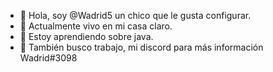- 👋 Hola, soy @Wadrid5 un chico que le gusta configurar.
- 👀 Actualmente vivo en mi casa claro.
- 🌱 Estoy aprendiendo sobre java.
- 💞️ También busco trabajo, mi discord para más información Wadrid#3098

<!---
Wadrid5/Wadrid5 is a ✨ special ✨ repository because its `README.md` (this file) appears on your GitHub profile.
You can click the Preview link to take a look at your changes.
--->
